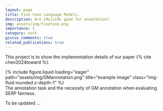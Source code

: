 ```yaml
---
layout: page
title: Fine-tune Language Models.
description: Are LMs/LLMs good for annotation?.
img: assets/img/finetune.png
importance: 1
category: work
giscus_comments: true
related_publications: true
---
```





This project is to show the implementation details of our paper {% cite chen2024toward %}.


<div class="row d-flex justify-content-center">
    <div class="col-sm-auto mt-3 mt-md-0">
        {% include figure.liquid loading="eager" path="assets/img/GMannotation.png" title="example image" class="img-fluid rounded z-depth-1" %}
    </div>
</div>
<div class="caption">
   The annotation task and the necessity of GM annotation when evaluating SERP fairness.
</div>


To be updated ...